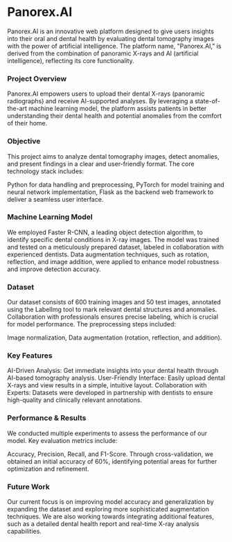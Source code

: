 # Panorex.AI
Panorex.AI is an innovative web platform designed to give users insights into their oral and dental health by evaluating dental tomography images with the power of artificial intelligence. The platform name, "Panorex.AI," is derived from the combination of panoramic X-rays and AI (artificial intelligence), reflecting its core functionality.

### Project Overview
Panorex.AI empowers users to upload their dental X-rays (panoramic radiographs) and receive AI-supported analyses. By leveraging a state-of-the-art machine learning model, the platform assists patients in better understanding their dental health and potential anomalies from the comfort of their home.

### Objective
This project aims to analyze dental tomography images, detect anomalies, and present findings in a clear and user-friendly format. The core technology stack includes:

Python for data handling and preprocessing,
PyTorch for model training and neural network implementation,
Flask as the backend web framework to deliver a seamless user interface.

### Machine Learning Model
We employed Faster R-CNN, a leading object detection algorithm, to identify specific dental conditions in X-ray images. The model was trained and tested on a meticulously prepared dataset, labeled in collaboration with experienced dentists. Data augmentation techniques, such as rotation, reflection, and image addition, were applied to enhance model robustness and improve detection accuracy.

### Dataset
Our dataset consists of 600 training images and 50 test images, annotated using the LabelImg tool to mark relevant dental structures and anomalies. Collaboration with professionals ensures precise labeling, which is crucial for model performance. The preprocessing steps included:

Image normalization,
Data augmentation (rotation, reflection, and addition).

### Key Features
AI-Driven Analysis: Get immediate insights into your dental health through AI-based tomography analysis.
User-Friendly Interface: Easily upload dental X-rays and view results in a simple, intuitive layout.
Collaboration with Experts: Datasets were developed in partnership with dentists to ensure high-quality and clinically relevant annotations.

### Performance & Results
We conducted multiple experiments to assess the performance of our model. Key evaluation metrics include:

Accuracy, Precision, Recall, and F1-Score. Through cross-validation, we obtained an initial accuracy of 60%, identifying potential areas for further optimization and refinement.

### Future Work
Our current focus is on improving model accuracy and generalization by expanding the dataset and exploring more sophisticated augmentation techniques. We are also working towards integrating additional features, such as a detailed dental health report and real-time X-ray analysis capabilities.
